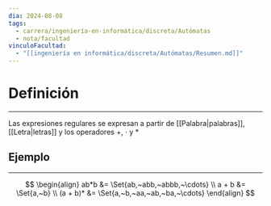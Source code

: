 ```yaml
---
dia: 2024-08-08
tags:
  - carrera/ingeniería-en-informática/discreta/Autómatas
  - nota/facultad
vinculoFacultad:
  - "[[ingeniería en informática/discreta/Autómatas/Resumen.md]]"
---
```

# Definición
---
Las expresiones regulares se expresan a partir de [[Palabra|palabras]], [[Letra|letras]] y los operadores $+$, $\cdot$ y $*$

## Ejemplo
---
$$ \begin{align} 
	ab*b &= \Set{ab,~abb,~abbb,~\cdots} \\
	a + b &= \Set{a,~b} \\
	(a + b)* &= \Set{a,~b,~aa,~ab,~ba,~\cdots}
\end{align} $$